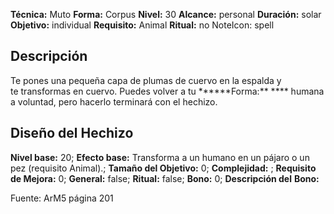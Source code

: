 
**Técnica:** Muto
**Forma:** Corpus
**Nivel:** 30
**Alcance:** personal 
**Duración:** solar  
**Objetivo:** individual
**Requisito:** Animal
**Ritual:** no
NoteIcon: spell




## Descripción 
<p>Te pones una pequeña capa de plumas de cuervo en la espalda y te transformas en cuervo. Puedes volver a tu ******Forma:** **** humana a voluntad, pero hacerlo terminará con el hechizo.</p>

## Diseño del Hechizo 

**Nivel base:** 20; **Efecto base:** Transforma a un humano en un pájaro o un pez (requisito Animal).;  **Tamaño del **Objetivo:**** 0; **Complejidad:** ; **Requisito de Mejora:** 0; **General:** false; **Ritual:** false; **Bono:** 0; **Descripción del** **Bono:** 

Fuente: ArM5 página 201